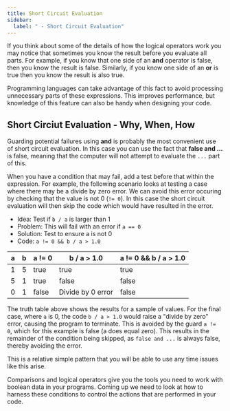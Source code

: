 ```yaml
---
title: Short Circuit Evaluation
sidebar:
  label: " - Short Circuit Evaluation"
---
```


If you think about some of the details of how the logical operators work you may notice that sometimes you know the result before you evaluate all parts. For example, if you know that one side of an **and** operator is false, then you know the result is false. Similarly, if you know one side of an **or** is true then you know the result is also true.

Programming languages can take advantage of this fact to avoid processing unnecessary parts of these expressions. This improves performance, but knowledge of this feature can also be handy when designing your code.

## Short Circiut Evaluation - Why, When, How

Guarding potential failures using **and** is probably the most convenient use of short circuit evaluation. In this case you can use the fact that **false and ...** is false, meaning that the computer will not attempt to evaluate the `...` part of this.

When you have a condition that may fail, add a test before that within the expression. For example, the following scenario looks at testing a case where there may be a divide by zero error. We can avoid this error occuring by checking that the value is not 0 (`!= 0`). In this case the short circuit evaluation will then skip the code which would have resulted in the error.

- Idea: Test if `b / a` is larger than 1
- Problem: This will fail with an error if `a == 0`
- Solution: Test to ensure a is not 0
- Code: `a != 0 && b / a > 1.0`

| a | b | a != 0 | b / a > 1.0 | a != 0 && b / a > 1.0 |
| --- | --- | --- | --- | --- |
| 1 | 5 | true | true | true |
| 5 | 1 | true | false | false |
| 0 | 1 | false | Divide by 0 error | false |

The truth table above shows the results for a sample of values. For the final case, where `a` is 0, the code `b / a > 1.0` would raise a "divide by zero" error, causing the program to terminate. This is avoided by the guard `a != 0`, which for this example is false (a does equal zero). This results in the remainder of the condition being skipped, as `false and ...` is always false, thereby avoiding the error.

This is a relative simple pattern that you will be able to use any time issues like this arise.

Comparisons and logical operators give you the tools you need to work with boolean data in your programs. Coming up we need to look at how to harness these conditions to control the actions that are performed in your code.
